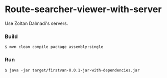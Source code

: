 Route-searcher-viewer-with-server
=================================

Use Zoltan Dalmadi's servers.

### Build
	$ mvn clean compile package assembly:single

### Run
	$ java -jar target/firstvan-0.0.1-jar-with-dependencies.jar

